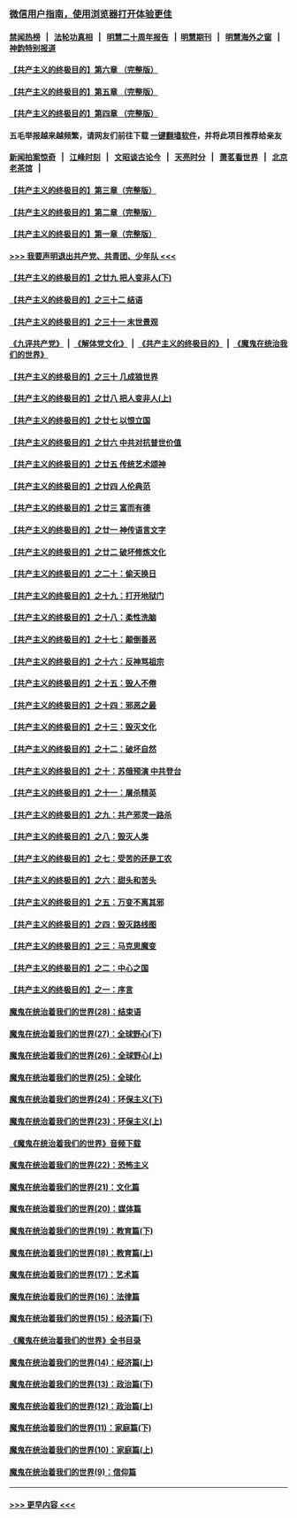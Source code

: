 ### [微信用户指南，使用浏览器打开体验更佳](https://github.com/gfw-breaker/banned-news1/blob/master/indexes/wechat-guide.md?t=0)
#### [禁闻热榜](热点新闻.md?t=0)  &nbsp;&nbsp;|&nbsp;&nbsp; [法轮功真相](https://github.com/gfw-breaker/truth/blob/master/README.md?t=0) &nbsp;&nbsp;|&nbsp;&nbsp; [明慧二十周年报告](https://github.com/gfw-breaker/mh-reports/blob/master/README.md?t=0) &nbsp;&nbsp;|&nbsp;&nbsp;[明慧期刊](https://github.com/gfw-breaker/mh-qikan) &nbsp;&nbsp;|&nbsp;&nbsp; [明慧海外之窗](https://github.com/gfw-breaker/mh-news/blob/master/README.md?t=0) &nbsp;&nbsp;|&nbsp;&nbsp; [神韵特别报道](https://github.com/gfw-breaker/mh-news/blob/master/shenyun.md?t=0)
#### [【共产主义的终极目的】第六章 （完整版）](../pages/nsc422/n11428913.md?t=02060911) 
#### [【共产主义的终极目的】第五章 （完整版）](../pages/nsc422/n11428912.md?t=02060911) 
#### [【共产主义的终极目的】第四章 （完整版）](../pages/nsc422/n11428907.md?t=02060911) 
#### 五毛举报越来越频繁，请网友们前往下载 [一键翻墙软件](https://github.com/gfw-breaker/ssr-accounts)，并将此项目推荐给亲友
#### [新闻拍案惊奇](https://github.com/gfw-breaker/banned-news1/blob/master/pages/link4.md) &nbsp;&nbsp;|&nbsp;&nbsp; [江峰时刻](https://github.com/gfw-breaker/banned-news1/blob/master/pages/link4.md) &nbsp;&nbsp;|&nbsp;&nbsp; [文昭谈古论今](https://github.com/gfw-breaker/banned-news1/blob/master/pages/link4.md) &nbsp;&nbsp;|&nbsp;&nbsp; [天亮时分](https://github.com/gfw-breaker/banned-news1/blob/master/pages/link4.md) &nbsp;&nbsp;|&nbsp;&nbsp; [萧茗看世界](https://github.com/gfw-breaker/banned-news1/blob/master/pages/link4.md) &nbsp;&nbsp;|&nbsp;&nbsp; [北京老茶馆](https://github.com/gfw-breaker/banned-news1/blob/master/pages/link4.md) &nbsp;&nbsp;|&nbsp;&nbsp; 
#### [【共产主义的终极目的】第三章（完整版）](../pages/nsc422/n11428848.md?t=02060911) 
#### [【共产主义的终极目的】第二章（完整版）](../pages/nsc422/n11428831.md?t=02060911) 
#### [【共产主义的终极目的】第一章（完整版）](../pages/nsc422/n11417651.md?t=02060911) 
#### [>>> 我要声明退出共产党、共青团、少年队 <<<](https://github.com/begood0513/goodnews/blob/master/quit/letter.md) 
#### [【共产主义的终极目的】之廿九 把人变非人(下)](../pages/nsc422/n11344140.md?t=02060911) 
#### [【共产主义的终极目的】之三十二 结语](../pages/nsc422/n11360535.md?t=02060911) 
#### [【共产主义的终极目的】之三十一 末世景观](../pages/nsc422/n11351129.md?t=02060911) 
#### [《九评共产党》](https://github.com/begood0513/9ping.md/blob/master/README.md) &nbsp;|&nbsp; [《解体党文化》](../../../../jtdwh.md/blob/master/README.md)  &nbsp;|&nbsp; [《共产主义的终极目的》](../../../../gczydzjmd.md/blob/master/README.md) &nbsp;|&nbsp; [《魔鬼在统治我们的世界》](../../../../mgztzwmdsj.md/blob/master/README.md) 
#### [【共产主义的终极目的】之三十 几成狼世界](../pages/nsc422/n11348280.md?t=02060911) 
#### [【共产主义的终极目的】之廿八 把人变非人(上)](../pages/nsc422/n11340492.md?t=02060911) 
#### [【共产主义的终极目的】之廿七 以恨立国](../pages/nsc422/n11336944.md?t=02060911) 
#### [【共产主义的终极目的】之廿六 中共对抗普世价值](../pages/nsc422/n11324785.md?t=02060911) 
#### [【共产主义的终极目的】之廿五 传统艺术颂神](../pages/nsc422/n11296396.md?t=02060911) 
#### [【共产主义的终极目的】之廿四 人伦典范](../pages/nsc422/n11296397.md?t=02060911) 
#### [【共产主义的终极目的】之廿三 富而有德](../pages/nsc422/n11283598.md?t=02060911) 
#### [【共产主义的终极目的】之廿一 神传语言文字](../pages/nsc422/n11263265.md?t=02060911) 
#### [【共产主义的终极目的】之廿二 破坏修炼文化](../pages/nsc422/n11245728.md?t=02060911) 
#### [【共产主义的终极目的】之二十：偷天换日](../pages/nsc422/n11238846.md?t=02060911) 
#### [【共产主义的终极目的】之十九：打开地狱门](../pages/nsc422/n11206376.md?t=02060911) 
#### [【共产主义的终极目的】之十八：柔性洗脑](../pages/nsc422/n11199994.md?t=02060911) 
#### [【共产主义的终极目的】之十七：颠倒善恶](../pages/nsc422/n11179782.md?t=02060911) 
#### [【共产主义的终极目的】之十六：反神骂祖宗](../pages/nsc422/n11166798.md?t=02060911) 
#### [【共产主义的终极目的】之十五：毁人不倦](../pages/nsc422/n11166792.md?t=02060911) 
#### [【共产主义的终极目的】之十四：邪恶之最](../pages/nsc422/n11150249.md?t=02060911) 
#### [【共产主义的终极目的】之十三：毁灭文化](../pages/nsc422/n11135227.md?t=02060911) 
#### [【共产主义的终极目的】之十二：破坏自然](../pages/nsc422/n11135214.md?t=02060911) 
#### [【共产主义的终极目的】之十：苏俄预演 中共登台](../pages/nsc422/n11118424.md?t=02060911) 
#### [【共产主义的终极目的】之十一：屠杀精英](../pages/nsc422/n11118442.md?t=02060911) 
#### [【共产主义的终极目的】之九：共产邪灵一路杀](../pages/nsc422/n11114139.md?t=02060911) 
#### [【共产主义的终极目的】之八：毁灭人类](../pages/nsc422/n11108503.md?t=02060911) 
#### [【共产主义的终极目的】之七：受苦的还是工农](../pages/nsc422/n11101809.md?t=02060911) 
#### [【共产主义的终极目的】之六：甜头和苦头](../pages/nsc422/n11096971.md?t=02060911) 
#### [【共产主义的终极目的】之五：万变不离其邪](../pages/nsc422/n11091285.md?t=02060911) 
#### [【共产主义的终极目的】之四：毁灭路线图](../pages/nsc422/n11086284.md?t=02060911) 
#### [【共产主义的终极目的】之三：马克思魔变](../pages/nsc422/n11061941.md?t=02060911) 
#### [【共产主义的终极目的】之二：中心之国](../pages/nsc422/n11047728.md?t=02060911) 
#### [【共产主义的终极目的】之一：序言](../pages/nsc422/n11086077.md?t=02060911) 
#### [魔鬼在统治着我们的世界(28)：结束语](../pages/nsc422/n10936246.md?t=02060911) 
#### [魔鬼在统治着我们的世界(27)：全球野心(下)](../pages/nsc422/n10928319.md?t=02060911) 
#### [魔鬼在统治着我们的世界(26)：全球野心(上)](../pages/nsc422/n10900318.md?t=02060911) 
#### [魔鬼在统治着我们的世界(25)：全球化](../pages/nsc422/n10788205.md?t=02060911) 
#### [魔鬼在统治着我们的世界(24)：环保主义(下)](../pages/nsc422/n10695307.md?t=02060911) 
#### [魔鬼在统治着我们的世界(23)：环保主义(上)](../pages/nsc422/n10688613.md?t=02060911) 
#### [《魔鬼在统治着我们的世界》音频下载](../pages/nsc422/n10635553.md?t=02060911) 
#### [魔鬼在统治着我们的世界(22)：恐怖主义](../pages/nsc422/n10614727.md?t=02060911) 
#### [魔鬼在统治着我们的世界(21)：文化篇](../pages/nsc422/n10597706.md?t=02060911) 
#### [魔鬼在统治着我们的世界(20)：媒体篇](../pages/nsc422/n10586579.md?t=02060911) 
#### [魔鬼在统治着我们的世界(19)：教育篇(下)](../pages/nsc422/n10564808.md?t=02060911) 
#### [魔鬼在统治着我们的世界(18)：教育篇(上)](../pages/nsc422/n10526970.md?t=02060911) 
#### [魔鬼在统治着我们的世界(17)：艺术篇](../pages/nsc422/n10499093.md?t=02060911) 
#### [魔鬼在统治着我们的世界(16)：法律篇](../pages/nsc422/n10485969.md?t=02060911) 
#### [魔鬼在统治着我们的世界(15)：经济篇(下)](../pages/nsc422/n10469975.md?t=02060911) 
#### [《魔鬼在统治着我们的世界》全书目录](../pages/nsc422/n10464261.md?t=02060911) 
#### [魔鬼在统治着我们的世界(14)：经济篇(上)](../pages/nsc422/n10457370.md?t=02060911) 
#### [魔鬼在统治着我们的世界(13)：政治篇(下)](../pages/nsc422/n10448270.md?t=02060911) 
#### [魔鬼在统治着我们的世界(12)：政治篇(上)](../pages/nsc422/n10444576.md?t=02060911) 
#### [魔鬼在统治着我们的世界(11)：家庭篇(下)](../pages/nsc422/n10440961.md?t=02060911) 
#### [魔鬼在统治着我们的世界(10)：家庭篇(上)](../pages/nsc422/n10435448.md?t=02060911) 
#### [魔鬼在统治着我们的世界(9)：信仰篇](../pages/nsc422/n10432159.md?t=02060911) 

----
#### [ >>> 更早内容 <<< ](../indexes/nsc422-earlier.md)
